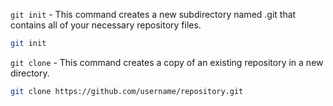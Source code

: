 `git init` - This command creates a new subdirectory named .git that contains all of your necessary repository files.
```sh
git init
```

`git clone` - This command creates a copy of an existing repository in a new directory.
```sh
git clone https://github.com/username/repository.git
```